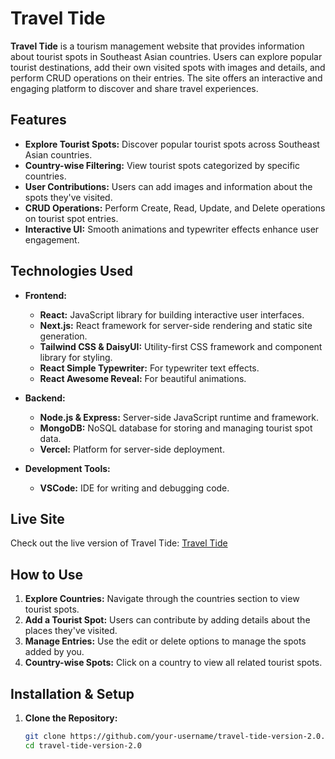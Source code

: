# Travel Tide

**Travel Tide** is a tourism management website that provides information about tourist spots in Southeast Asian countries. Users can explore popular tourist destinations, add their own visited spots with images and details, and perform CRUD operations on their entries. The site offers an interactive and engaging platform to discover and share travel experiences.

## Features

- **Explore Tourist Spots:** Discover popular tourist spots across Southeast Asian countries.
- **Country-wise Filtering:** View tourist spots categorized by specific countries.
- **User Contributions:** Users can add images and information about the spots they've visited.
- **CRUD Operations:** Perform Create, Read, Update, and Delete operations on tourist spot entries.
- **Interactive UI:** Smooth animations and typewriter effects enhance user engagement.

## Technologies Used

- **Frontend:**
  - **React:** JavaScript library for building interactive user interfaces.
  - **Next.js:** React framework for server-side rendering and static site generation.
  - **Tailwind CSS & DaisyUI:** Utility-first CSS framework and component library for styling.
  - **React Simple Typewriter:** For typewriter text effects.
  - **React Awesome Reveal:** For beautiful animations.

- **Backend:**
  - **Node.js & Express:** Server-side JavaScript runtime and framework.
  - **MongoDB:** NoSQL database for storing and managing tourist spot data.
  - **Vercel:** Platform for server-side deployment.

- **Development Tools:**
  - **VSCode:** IDE for writing and debugging code.

## Live Site

Check out the live version of Travel Tide: [Travel Tide](https://travel-tider-version-2.web.app/)

## How to Use

1. **Explore Countries:** Navigate through the countries section to view tourist spots.
2. **Add a Tourist Spot:** Users can contribute by adding details about the places they've visited.
3. **Manage Entries:** Use the edit or delete options to manage the spots added by you.
4. **Country-wise Spots:** Click on a country to view all related tourist spots.

## Installation & Setup

1. **Clone the Repository:**
   ```bash
   git clone https://github.com/your-username/travel-tide-version-2.0.git
   cd travel-tide-version-2.0
